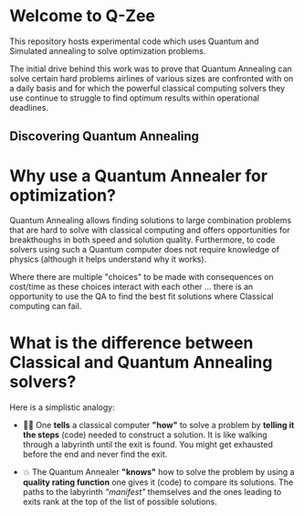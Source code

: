 # Welcome to Q-Zee

This repository hosts experimental code which uses Quantum and Simulated annealing to solve optimization problems.

The initial drive behind this work was to prove that Quantum Annealing can solve certain hard problems airlines of various sizes are confronted with on a daily basis and for which the powerful classical computing solvers they use continue to struggle to find optimum results within operational deadlines.

## Discovering Quantum Annealing


# Why use a Quantum Annealer for optimization?

Quantum Annealing allows finding solutions to large combination problems that are hard to solve with classical computing and offers opportunities for breakthoughs in both speed and solution quality. Furthermore, to code solvers using such a Quantum computer does not require knowledge of physics (although it helps understand why it works). 

Where there are multiple "choices" to be made with consequences on cost/time as these choices interact with each other ... there is an opportunity to use the QA to find the best fit solutions where Classical computing can fail.

# What is the difference between Classical and Quantum Annealing solvers?

Here is a simplistic analogy: 

- 🚶‍♀️ One **tells** a classical computer **"how"** to solve a problem by **telling it the steps** (code) needed to construct a solution. It is like walking through a labyrinth until the exit is found. You might get exhausted before the end and never find the exit.

- 💥 The Quantum Annealer **"knows"** how to solve the problem by using a **quality rating function** one gives it (code) to compare its solutions. The paths to the labyrinth _"manifest"_ themselves and the ones leading to exits rank at the top of the list of possible solutions.

<!---
Q-Zee/Q-Zee is a ✨ special ✨ repository because its `README.md` (this file) appears on your GitHub profile.
You can click the Preview link to take a look at your changes.
--->
